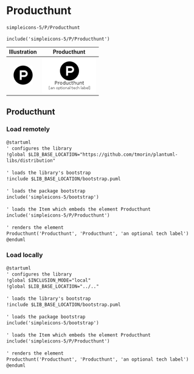 # Producthunt


```text
simpleicons-5/P/Producthunt
```

```text
include('simpleicons-5/P/Producthunt')
```



| Illustration | Producthunt |
| :---: | :---: |
| ![illustration for Illustration](../../simpleicons-5/P/Producthunt.png) | ![illustration for Producthunt](../../simpleicons-5/P/Producthunt.Local.png) |




## Producthunt

### Load remotely
```plantuml
@startuml
' configures the library
!global $LIB_BASE_LOCATION="https://github.com/tmorin/plantuml-libs/distribution"

' loads the library's bootstrap
!include $LIB_BASE_LOCATION/bootstrap.puml

' loads the package bootstrap
include('simpleicons-5/bootstrap')

' loads the Item which embeds the element Producthunt
include('simpleicons-5/P/Producthunt')

' renders the element
Producthunt('Producthunt', 'Producthunt', 'an optional tech label')
@enduml
```

### Load locally
```plantuml
@startuml
' configures the library
!global $INCLUSION_MODE="local"
!global $LIB_BASE_LOCATION="../.."

' loads the library's bootstrap
!include $LIB_BASE_LOCATION/bootstrap.puml

' loads the package bootstrap
include('simpleicons-5/bootstrap')

' loads the Item which embeds the element Producthunt
include('simpleicons-5/P/Producthunt')

' renders the element
Producthunt('Producthunt', 'Producthunt', 'an optional tech label')
@enduml
```

